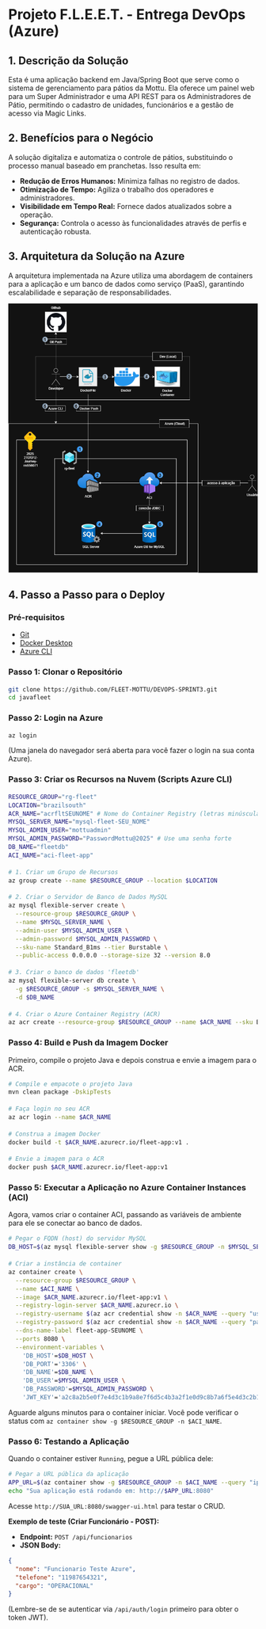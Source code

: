 # Projeto F.L.E.E.T. - Entrega DevOps (Azure)

## 1. Descrição da Solução
Esta é uma aplicação backend em Java/Spring Boot que serve como o sistema de gerenciamento para pátios da Mottu. Ela oferece um painel web para um Super Administrador e uma API REST para os Administradores de Pátio, permitindo o cadastro de unidades, funcionários e a gestão de acesso via Magic Links.

## 2. Benefícios para o Negócio
A solução digitaliza e automatiza o controle de pátios, substituindo o processo manual baseado em pranchetas. Isso resulta em:
- **Redução de Erros Humanos:** Minimiza falhas no registro de dados.
- **Otimização de Tempo:** Agiliza o trabalho dos operadores e administradores.
- **Visibilidade em Tempo Real:** Fornece dados atualizados sobre a operação.
- **Segurança:** Controla o acesso às funcionalidades através de perfis e autenticação robusta.

## 3. Arquitetura da Solução na Azure
A arquitetura implementada na Azure utiliza uma abordagem de containers para a aplicação e um banco de dados como serviço (PaaS), garantindo escalabilidade e separação de responsabilidades.

![Arquitetura da Solução](arquitetura.png)

## 4. Passo a Passo para o Deploy

### Pré-requisitos
- [Git](https://git-scm.com/)
- [Docker Desktop](https://www.docker.com/products/docker-desktop/)
- [Azure CLI](https://docs.microsoft.com/en-us/cli/azure/install-azure-cli)

### Passo 1: Clonar o Repositório
```bash
git clone https://github.com/FLEET-MOTTU/DEVOPS-SPRINT3.git
cd javafleet
```

### Passo 2: Login na Azure
```bash
az login
```
(Uma janela do navegador será aberta para você fazer o login na sua conta Azure).

### Passo 3: Criar os Recursos na Nuvem (Scripts Azure CLI)

```bash
RESOURCE_GROUP="rg-fleet"
LOCATION="brazilsouth"
ACR_NAME="acrfltSEUNOME" # Nome do Container Registry (letras minúsculas)
MYSQL_SERVER_NAME="mysql-fleet-SEU_NOME"
MYSQL_ADMIN_USER="mottuadmin"
MYSQL_ADMIN_PASSWORD="PasswordMottu@2025" # Use uma senha forte
DB_NAME="fleetdb"
ACI_NAME="aci-fleet-app"

# 1. Criar um Grupo de Recursos
az group create --name $RESOURCE_GROUP --location $LOCATION

# 2. Criar o Servidor de Banco de Dados MySQL
az mysql flexible-server create \
  --resource-group $RESOURCE_GROUP \
  --name $MYSQL_SERVER_NAME \
  --admin-user $MYSQL_ADMIN_USER \
  --admin-password $MYSQL_ADMIN_PASSWORD \
  --sku-name Standard_B1ms --tier Burstable \
  --public-access 0.0.0.0 --storage-size 32 --version 8.0

# 3. Criar o banco de dados 'fleetdb'
az mysql flexible-server db create \
  -g $RESOURCE_GROUP -s $MYSQL_SERVER_NAME \
  -d $DB_NAME

# 4. Criar o Azure Container Registry (ACR)
az acr create --resource-group $RESOURCE_GROUP --name $ACR_NAME --sku Basic --admin-enabled true
```

### Passo 4: Build e Push da Imagem Docker
Primeiro, compile o projeto Java e depois construa e envie a imagem para o ACR.

```bash
# Compile e empacote o projeto Java
mvn clean package -DskipTests

# Faça login no seu ACR
az acr login --name $ACR_NAME

# Construa a imagem Docker
docker build -t $ACR_NAME.azurecr.io/fleet-app:v1 .

# Envie a imagem para o ACR
docker push $ACR_NAME.azurecr.io/fleet-app:v1
```

### Passo 5: Executar a Aplicação no Azure Container Instances (ACI)
Agora, vamos criar o container ACI, passando as variáveis de ambiente para ele se conectar ao banco de dados.

```bash
# Pegar o FQDN (host) do servidor MySQL
DB_HOST=$(az mysql flexible-server show -g $RESOURCE_GROUP -n $MYSQL_SERVER_NAME --query "fullyQualifiedDomainName" -o tsv)

# Criar a instância de container
az container create \
  --resource-group $RESOURCE_GROUP \
  --name $ACI_NAME \
  --image $ACR_NAME.azurecr.io/fleet-app:v1 \
  --registry-login-server $ACR_NAME.azurecr.io \
  --registry-username $(az acr credential show -n $ACR_NAME --query "username" -o tsv) \
  --registry-password $(az acr credential show -n $ACR_NAME --query "passwords[0].value" -o tsv) \
  --dns-name-label fleet-app-SEUNOME \
  --ports 8080 \
  --environment-variables \
    'DB_HOST'=$DB_HOST \
    'DB_PORT'='3306' \
    'DB_NAME'=$DB_NAME \
    'DB_USER'=$MYSQL_ADMIN_USER \
    'DB_PASSWORD'=$MYSQL_ADMIN_PASSWORD \
    'JWT_KEY'='a2c8a2b5e0f7e4d3c1b9a8e7f6d5c4b3a2f1e0d9c8b7a6f5e4d3c2b1a0f9e8d7'
```
Aguarde alguns minutos para o container iniciar. Você pode verificar o status com `az container show -g $RESOURCE_GROUP -n $ACI_NAME`.

### Passo 6: Testando a Aplicação
Quando o container estiver `Running`, pegue a URL pública dele:

```bash
# Pegar a URL pública da aplicação
APP_URL=$(az container show -g $RESOURCE_GROUP -n $ACI_NAME --query "ipAddress.fqdn" -o tsv)
echo "Sua aplicação está rodando em: http://$APP_URL:8080"
```
Acesse `http://SUA_URL:8080/swagger-ui.html` para testar o CRUD.

**Exemplo de teste (Criar Funcionário - POST):**
- **Endpoint:** `POST /api/funcionarios`
- **JSON Body:**
```json
{
  "nome": "Funcionario Teste Azure",
  "telefone": "11987654321",
  "cargo": "OPERACIONAL"
}
```
(Lembre-se de se autenticar via `/api/auth/login` primeiro para obter o token JWT).